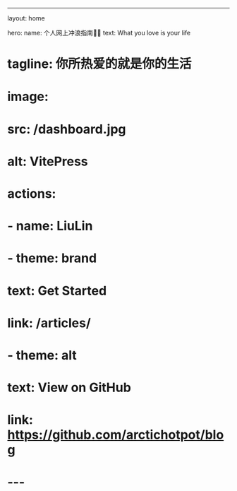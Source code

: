 ---
layout: home

hero:
  name: 个人网上冲浪指南🏄‍♂️
  text: What you love is your life
  # tagline: 你所热爱的就是你的生活
  # image:
  #   src: /dashboard.jpg
  #   alt: VitePress

#   actions:
#     - name: LiuLin
#     - theme: brand
#       text: Get Started
#       link: /articles/
#     - theme: alt
#       text: View on GitHub
#       link: https://github.com/arctichotpot/blog
# ---
